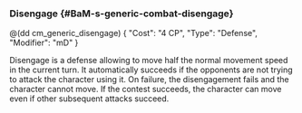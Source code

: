 ### Disengage {#BaM-s-generic-combat-disengage}

@(dd cm_generic_disengage)
{
	"Cost": "4 CP",
	"Type": "Defense",
	"Modifier": "mD"
}


Disengage is a defense allowing to move half the normal movement speed in the current turn. It automatically succeeds if the opponents are not trying to attack the character using it.
On failure, the disengagement fails and the character cannot move.
If the contest succeeds, the character can move even if other subsequent attacks succeed.
